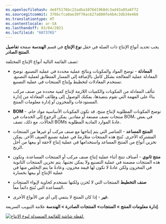 ```yaml
---
ms.openlocfilehash: de8f5176bc22adba1076d1968dc3ad43a85a8f72
ms.sourcegitcommit: 376bcfca0ae39f70ac627a080fe4b4c3db34e466
ms.translationtype: HT
ms.contentlocale: ar-SA
ms.lasthandoff: 03/04/2021
ms.locfileid: "6073765"
---
```

يجب تحديد أنواع الإنتاج ذات الصلة في حقل **نوع الإنتاج** في قسم **الهندسة** صفحة **تفاصيل المنتج الصادر**.

تصف القائمة التالية أنواع الإنتاج المختلفة:

-   **المعادلة** - توضح المواد والمكونات ونتائج عملية محددة في عملية التصنيع. توضح المعادلة عملية المعالجة بشكل كامل بالإضافة إلى المسار المتطابق لعملية التصنيع. تستخدم المعادلات لتخطيط وإنتاج المنتجات في عملية التصنيع.

    تتألف المعادلة من المكونات والكميات اللازمة لإنتاج كمية محددة من صنف مركب بناءً على المهمة التي تقوم بتنفيذها، يمكنك الوصول إلى وظائف المعادلة من إدارة المستودعات والمخزون أو إدارة معلومات المنتج.

-   **BOM** - توضح المكونات المطلوبة لإنتاج منتج. قد تكون المكونات الأساسية مواد خام، منتجات نصف مصنعة أو مقادير. يمكن الرجوع إلى الخدمات في BOM، في بعض الحالات. مع ذلك، تصف BOMs عادةً الموارد المادية المطلوبة.

-   **المنتج المساعد** - العناصر التي يتم إنتاجها مع صنف مركب أو غيرها من المنتجات المشتركة الأخرى. تُنتج هذه المنتجات متلازمةً في عملية تصنيع الصنف الآخر. يمكن تخزين أنواع من المنتج المساعد واستخدامها في عملية إنتاج لاحقة أو بيعها من أجل الربح.

-   **منتج ثانوي** - أصناف تنتج أثناء عملية إنتاج صنف مركب أو المنتجات المساعدة. وتكون هذه المنتجات مضمنة في عملية التصنيع ولا يمكن تجنبها. يتم تخزين المنتجات الثانوية في المخزون ولكن عادةً لا تكون لها قيمة مخزون. وعادةً ما يتم التخلص منها في عملية الإنتاج أو بيعها بخسارة

-   **صنف التخطيط** المنتجات التي لا تُخزن ولكنها تستخدم كحاوية لإيواء المنتجات المساعدة التي تُنتج دائماً معاً.

-   **غير** - إذا كان المنتج لا ينتمي إلى أي من الأنواع الأخرى.

**إدارة معلومات المنتج > المنتجات> المنتجات الصادرة > الهندسة** علامة التبويب السريعة. 

[![لقطة شاشة للقائمة المنسدلة لنوع الإنتاج.](../media/production-type.png)](../media/production-type.png#lightbox)
